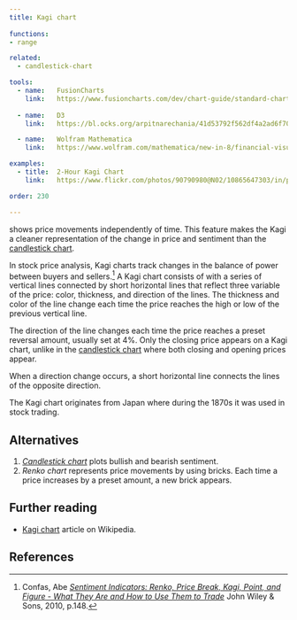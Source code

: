 ```yaml
---
title: Kagi chart
  
functions:
- range

related:
  - candlestick-chart

tools:
  - name:   FusionCharts
    link:   https://www.fusioncharts.com/dev/chart-guide/standard-charts/kagi-chart
    
  - name:   D3
    link:   https://bl.ocks.org/arpitnarechania/41d53792f562df4a2ad6f704ef242af5

  - name:   Wolfram Mathematica
    link:   https://www.wolfram.com/mathematica/new-in-8/financial-visualization/kagichart.html

examples:
  - title:  2-Hour Kagi Chart
    link:   https://www.flickr.com/photos/90790980@N02/10865647303/in/photolist-dRqmZN-hyahoB-9UXxeJ-fMUESf-Smfq2p-dS5PKT

order: 230

---
```


shows price movements independently of time. This feature makes the Kagi a cleaner representation of the change in price and sentiment than the [candlestick chart](/candlestick-chart).

<!--more-->
In stock price analysis, Kagi charts track changes in the balance of power between buyers and sellers.[^confas]
A Kagi chart consists of with a series of vertical lines connected by short horizontal lines that reflect three variable of the price: color, thickness, and direction of the lines. The thickness and color of the line change each time the price reaches the high or low of the previous vertical line.

The direction of the line changes each time the price reaches a preset reversal amount, usually set at 4%. Only the closing price appears on a Kagi chart, unlike in the [candlestick chart](candlestick-chart) where both closing and opening prices appear.

When a direction change occurs, a short horizontal line connects the lines of the opposite direction.

The Kagi chart originates from Japan where during the 1870s it was used in stock trading.

## Alternatives
1. [*Candlestick chart*](candlestick-chart) plots bullish and bearish sentiment.
2. *Renko chart*  represents price movements by using bricks. Each time a price increases by a preset amount, a new brick appears.


## Further reading
- [Kagi chart](https://en.wikipedia.org/wiki/Kagi_chart) article on Wikipedia.

## References
[^confas]: Confas, Abe [*Sentiment Indicators: Renko, Price Break, Kagi, Point, and Figure - What They Are and How to Use Them to Trade*](https://books.google.com/books?id=9JZ6U7JZVyQC) John Wiley & Sons, 2010, p.148.
